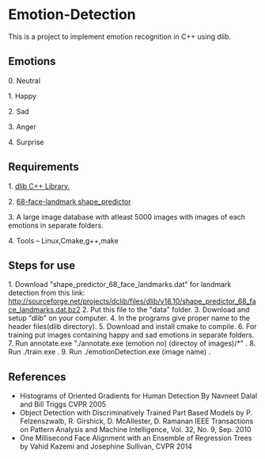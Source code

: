 Emotion-Detection
=================

This is a project to implement emotion recognition in C++ using dlib.

Emotions
--------

0\. Neutral

1\. Happy

2\. Sad

3\. Anger

4\. Surprise

Requirements
------------

1\. [dlib C++ Library.](http://dlib.net/)

2\. [68-face-landmark
shape\_predictor](http://sourceforge.net/projects/dclib/files/dlib/v18.10/shape_predictor_68_face_landmarks.dat.bz2)

3\. A large image database with atleast 5000 images with images of each
emotions in separate folders.

4\. Tools – Linux,Cmake,g++,make

<span id="anchor-1"></span>Steps for use
----------------------------------------

1\.  Download "shape\_predictor\_68\_face\_landmarks.dat" for landmark
    detection from this link:
    <http://sourceforge.net/projects/dclib/files/dlib/v18.10/shape_predictor_68_face_landmarks.dat.bz2>
2\.  Put this file to the "data" folder.
3\.  Download and setup "dlib" on your computer.
4\.  In the programs give proper name to the header
    files(dlib directory).
5\.  Download and install cmake to compile.
6\.  For training put images containing happy and sad emotions in
    separate folders.
7\.  Run annotate.exe "./annotate.exe (emotion no) (directoy of
    images)/\*" .
8\.  Run ./train.exe .
9\.  Run ./emotionDetection.exe (image name) .

References
----------

-   Histograms of Oriented Gradients for Human Detection By Navneet
    Dalal and Bill Triggs CVPR 2005
-   Object Detection with Discriminatively Trained Part Based Models
    by P. Felzenszwalb, R. Girshick, D. McAllester, D. Ramanan IEEE
    Transactions on Pattern Analysis and Machine Intelligence, Vol.
    32, No. 9, Sep. 2010
-   One Millisecond Face Alignment with an Ensemble of Regression Trees
    by Vahid Kazemi and Josephine Sullivan, CVPR 2014

